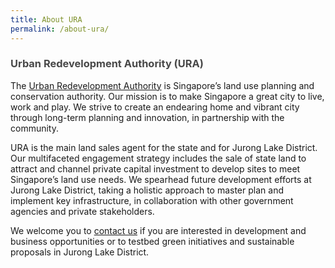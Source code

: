 ```yaml
---
title: About URA
permalink: /about-ura/
---
```

<h3 style="color:#484848; font-weight:bold;">Urban Redevelopment Authority (URA)</h3>

The [Urban Redevelopment Authority](https://www.ura.gov.sg) is Singapore’s land use planning and conservation authority. Our mission is to make Singapore a great city to live, work and play. We strive to create an endearing home and vibrant city through long-term planning and innovation, in partnership with the community. 

URA is the main land sales agent for the state and for Jurong Lake District. Our multifaceted engagement strategy includes the sale of state land to attract and channel private capital investment to develop sites to meet Singapore’s land use needs. We spearhead future development efforts at Jurong Lake District, taking a holistic approach to master plan and implement key infrastructure, in collaboration with other government agencies and private stakeholders.

We welcome you to  [contact us](https://www.ura.gov.sg/feedbackWeb/contactus_feedback.jsp) if you are interested in development and business opportunities or to testbed green initiatives and sustainable proposals in Jurong Lake District.